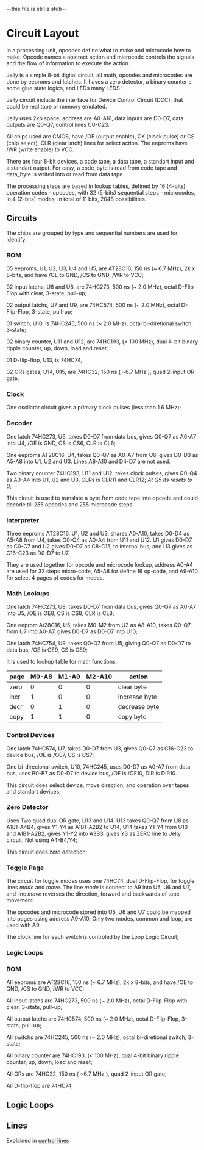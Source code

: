 --this file is still a stub--

# Circuit Layout

In a processing unit, opcodes define what to make and microcode how to make. Opcode names a abstract action and microcode controls the signals and the flow of information to execute the action.

Jelly is a simple 8-bit digital circuit, all math, opcodes and microcodes are done by eeproms and latches. It haves a zero detector, a binary counter e some glue state logics, and LEDs many LEDS ! 

Jelly circuit include the interface for Device Control Circuit (DCC), that could be real tape or memory emulated.

Jelly uses 2kb space, address are A0-A10, data inputs are D0-D7, data outputs are Q0-Q7, control lines C0-C23. 

All chips used are CMOS, have /OE (output enable), CK (clock pulse) or CS (chip select), CLR (clear latch) lines for select action. The eeproms have /WR (write enable) to VCC.

There are four 8-bit devices, a code tape, a data tape, a standart input and a standart output. For easy, a code_byte is read from code tape and data_byte is writed into or read from data tape.

The processing steps are based in lookup tables, defined by 16 (4-bits) operation codes - opcodes, with 32 (5-bits) sequential steps - microcodes, in 4 (2-bits) modes, in total of 11 bits, 2048 possibilities.

## Circuits

The chips are grouped by type and sequential numbers are used for identify.

### BOM

05 eeproms, U1, U2, U3, U4 and U5, are AT28C16, 150 ns (~ 6.7 MHz), 2k x 8-bits, and have /OE to GND, /CS to GND, /WR to VCC;

02 input latchs, U6 and U8, are 74HC273, 500 ns (~ 2.0 MHz), octal D-Flip-Flop with clear, 3-state, pull-up;

02 output latchs, U7 and U9, are 74HC574, 500 ns (~ 2.0 MHz), octal D-Flip-Flop, 3-state, pull-up;

01 switch, U10, is 74HC245, 500 ns (~ 2.0 MHz), octal bi-diretional switch, 3-state;

02 binary counter, U11 and U12, are 74HC193, (< 100 MHz), dual 4-bit binary ripple counter, up, down, load and reset;

01 D-flip-flop, U13, is 74HC74, 

02 ORs gates, U14, U15, are 74HC32, 150 ns ( ~6.7 MHz ), quad 2-input OR gate;

### Clock

One oscilator circuit gives a primary clock pulses (less than 1.6 MHz); 

### Decoder 

One latch 74HC273, U6, takes D0-D7 from data bus, gives Q0-Q7 as A0-A7 into U4, /OE is GND, CS is CS6, CLR is CL6;

One eeproms AT28C16, U4, takes Q0-Q7 as A0-A7 from U6, gives D0-D3 as A5-A8 into U1, U2 and U3. Lines A8-A10 and D4-D7 are not used.

Two binary counter 74HC193, U11 and U12, takes clock pulses, gives Q0-Q4 as A0-A4 into U1, U2 and U3, CLRs is CLR11 and CLR12;  _At Q5 its resets to 0_;

This circuit is used to translate a byte from code tape into opcode and could decode till 255 opcodes and 255 microcode steps.

### Interpreter

Three eeproms AT28C16, U1, U2 and U3, shares A0-A10, takes D0-D4 as A5-A8 from U4, takes Q0-Q4 as A0-A4 from U11 and U12. U1 gives D0-D7 as C0-C7 and U2 gives D0-D7 as C8-C15, to internal bus, and U3 gives as C16-C23 as D0-D7 to U7. 

They are used together for opcode and microcode lookup, address A0-A4 are used for 32 steps micro-code, A5-A8 for define 16 op-code, and A9-A10 for select 4 pages of codes for modes.

### Math Lookups

One latch 74HC273, U8, takes D0-D7 from data bus, gives Q0-Q7 as A0-A7 into U5, /OE is OE8, CS is CS8, CLR is CL8;

One eeprom At28C16, U5, takes M0-M2 from U2 as A8-A10, takes Q0-Q7 from U7 into A0-A7, gives D0-D7 as D0-D7 into U10; 

One latch 74HC754, U9, takes Q0-Q7 from U5, giving Q0-Q7 as D0-D7 to data bus, /OE is OE9, CS is CS9;

It is used to lookup table for math functions.

| page | M0-A8 | M1-A9 | M2-A10 | action |
| ---- | ----- | ----- | ------ | ----- |
| zero | 0 | 0 | 0 | clear byte |
| incr | 1 | 0 | 0 | increase byte |
| decr | 0 | 1 | 0 | decrease byte |
| copy | 1 | 1 | 0 | copy byte |

### Control Devices

One latch 74HC574, U7, takes D0-D7 from U3, gives Q0-Q7 as C16-C23 to device bus, /OE is /OE7, CS is CS7;

One bi-direcional switch, U10, 74HC245, uses D0-D7 as A0-A7 from data bus, uses B0-B7 as D0-D7 to device bus, /OE is /OE10, DIR is DIR10.

This circuit does select device, move direction, and operation over tapes and standart devices;

### Zero Detector

Uses Two quad dual OR gate, U13 and U14. U13 takes Q0-Q7 from U8 as A1B1-A4B4, gives Y1-Y4 as A1B1-A2B2 to U14; U14 takes Y1-Y4 from U13 and A1B1-A2B2, gives Y1-Y2 into A3B3, gives Y3 as ZERO line to Jelly circuit. Not using A4-B4/Y4;

This circuit does zero detection;

### Toggle Page

The circuit for toggle modes uses one 74HC74, dual D-Flip-Flop, for toggle lines _mode_ and _move_. The line _mode_ is connect to A9 into U5, U6 and U7, and line _move_ reverses the direction, forward and backwards of tape movement.

The opcodes and microcode stored into U5, U6 and U7 could be mapped into pages using address A9-A10. Only two modes, common and loop, are used with A9. 

The clock line for each switch is controled by the Loop Logic Circuit;

### Logic Loops

### BOM

All eeproms are AT28C16, 150 ns (~ 6.7 MHz), 2k x 8-bits, and have /OE to GND, /CS to GND, /WR to VCC;

All input latchs are 74HC273, 500 ns (~ 2.0 MHz), octal D-Flip-Flop with clear, 3-state, pull-up;

All output latchs are 74HC574, 500 ns (~ 2.0 MHz), octal D-Flip-Flop, 3-state, pull-up;

All switchs are 74HC245, 500 ns (~ 2.0 MHz), octal bi-diretional switch, 3-state;

All binary counter are 74HC193, (< 100 MHz), dual 4-bit binary ripple counter, up, down, load and reset;

All ORs are 74HC32, 150 ns ( ~6.7 MHz ), quad 2-input OR gate;

All D-flip-flop are 74HC74, 

## Logic Loops

## Lines

Explained in [control lines](documents/ControlLines.md)
